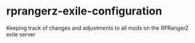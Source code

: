 # rprangerz-exile-configuration
Keeping track of changes and adjustments to all mods on the RPRangerZ exile server
